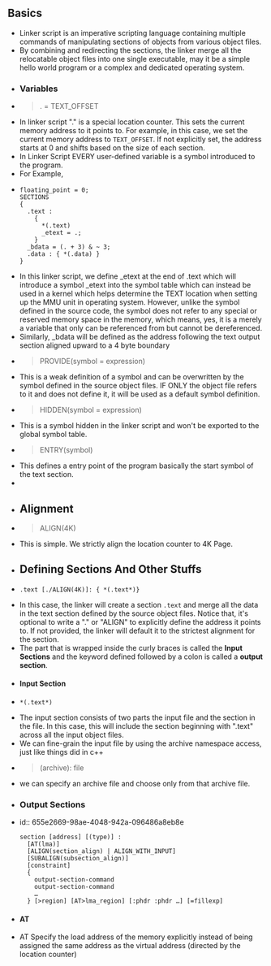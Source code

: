 ## Basics
- Linker script is an imperative scripting language containing multiple commands of manipulating sections of objects from various object files.
- By combining and redirecting the sections, the linker merge all the relocatable object files into one single executable, may it be a simple hello world program or a complex and dedicated operating system.
- ### Variables
- > .  = TEXT_OFFSET
- In linker script "." is a special location counter. This sets the current memory address to it points to. For example,  in this case, we set the current memory address to `TEXT_OFFSET`. If not explicitly set, the address starts at 0 and shifts based on the size of each section.
- In Linker Script EVERY user-defined variable is a symbol introduced to the program.
- For Example,
- ```Linker
  floating_point = 0;
  SECTIONS
  {
    .text :
      {
        *(.text)
        _etext = .;
      }
    _bdata = (. + 3) & ~ 3;
    .data : { *(.data) }
  }
  ```
- In this linker script, we define _etext at the end of .text which will introduce a symbol _etext into the symbol table which can instead be used in a kernel which helps determine the TEXT location when setting up the MMU unit in operating system. However, unlike the symbol defined in the source code, the symbol does not refer to any special or reserved memory space in the memory, which means, yes, it is  a merely a variable that only can be referenced from but cannot be dereferenced.
- Similarly, _bdata will be defined as the address following the text output section aligned upward to a 4 byte boundary
- > PROVIDE(symbol = expression)
- This is a weak definition of a symbol and can be overwritten by the symbol defined in the source object files. IF ONLY the object file refers to it and does not define it, it will be used as a default symbol definition.
- > HIDDEN(symbol = expression)
- This is a symbol hidden in the linker script and won't be exported to the global symbol table.
- > ENTRY(symbol)
- This defines a entry point of the program basically the start symbol of the text section.
-
- ## Alignment
- > ALIGN(4K)
- This is simple. We strictly align the location counter to 4K Page.
- ## Defining Sections And Other Stuffs
- ```linker
  .text [./ALIGN(4K)]: { *(.text*)}
  ```
- In this case, the linker will create a section `.text` and merge all the data in the text section defined by the source object files. Notice that, it's optional to write a "." or "ALIGN" to explicitly define the address it points to. If not provided, the linker will default it to the strictest alignment for the section.
- The part that is wrapped inside the curly braces is called the **Input Sections** and the keyword defined followed by  a colon is called a **output section**.
- #### Input Section
- ```linker
  *(.text*)
  ```
- The  input section consists of two parts the input file and the section in the file. In this case, this will include the section beginning with ".text" across all the input object files.
- We can fine-grain the input file by using the archive namespace access, just like things did in c++
- > (archive): file
- we can specify an archive file and choose only from that archive file.
- ### Output Sections
- id:: 655e2669-98ae-4048-942a-096486a8eb8e
  ```linker
  section [address] [(type)] :
    [AT(lma)]
    [ALIGN(section_align) | ALIGN_WITH_INPUT]
    [SUBALIGN(subsection_align)]
    [constraint]
    {
      output-section-command
      output-section-command
      …
    } [>region] [AT>lma_region] [:phdr :phdr …] [=fillexp]
  ```
- #### AT
- AT Specify the load address of the memory explicitly instead of being assigned the same address as the virtual address (directed by the location counter)